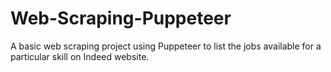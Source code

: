 # Web-Scraping-Puppeteer
A basic web scraping project using Puppeteer to list the jobs available for a particular skill on Indeed website.
